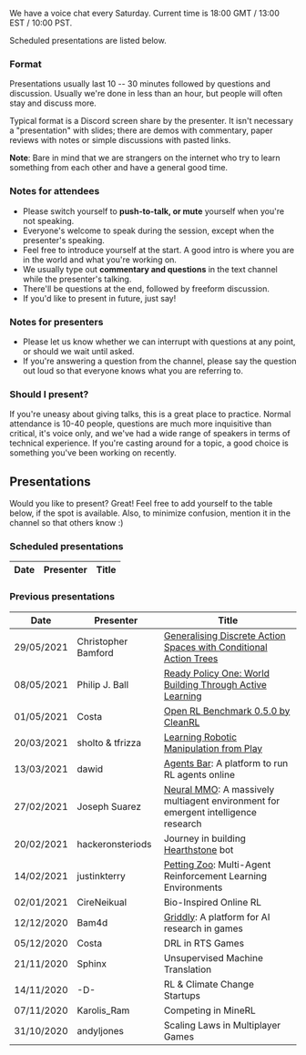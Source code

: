We have a voice chat every Saturday. Current time is 18:00 GMT / 13:00 EST / 10:00 PST.

Scheduled presentations are listed below.

### Format
Presentations usually last 10 -- 30 minutes followed by questions and discussion. Usually we're done in less than an hour, but people will often stay and discuss more.

Typical format is a Discord screen share by the presenter. It isn't necessary a "presentation" with slides; there are demos with commentary, paper reviews with notes or simple discussions with pasted links.

**Note**: Bare in mind that we are strangers on the internet who try to learn something from each other and have a general good time.

### Notes for attendees

 * Please switch yourself to **push-to-talk, or mute** yourself when you're not speaking.
 * Everyone's welcome to speak during the session, except when the presenter's speaking. 
 * Feel free to introduce yourself at the start. A good intro is where you are in the world and what you're working on. 
 * We usually type out **commentary and questions** in the text channel while the presenter's talking.
 * There'll be questions at the end, followed by freeform discussion.
 * If you'd like to present in future, just say!

### Notes for presenters

* Please let us know whether we can interrupt with questions at any point, or should we wait until asked.
* If you're answering a question from the channel, please say the question out loud so that everyone knows what you are referring to.

### Should I present?

If you're uneasy about giving talks, this is a great place to practice. Normal attendance is 10-40 people, questions are much more inquisitive than critical, it's voice only, and we've had a wide range of speakers in terms of technical experience. If you're casting around for a topic, a good choice is something you've been working on recently.

## Presentations

Would you like to present? Great! Feel free to add yourself to the table below, if the spot is available. Also, to minimize confusion, mention it in the channel so that others know :)

### Scheduled presentations

| Date | Presenter | Title |
|------|-----------|-------|

### Previous presentations
| Date | Presenter | Title |
|------|-----------|-------|
| 29/05/2021 | Christopher Bamford | [Generalising Discrete Action Spaces with Conditional Action Trees](https://arxiv.org/abs/2104.07294)
| 08/05/2021 | Philip J. Ball  | [Ready Policy One: World Building Through Active Learning](http://proceedings.mlr.press/v119/ball20a.html)
| 01/05/2021 | Costa | [Open RL Benchmark 0.5.0 by CleanRL](http://benchmark.cleanrl.dev/)
| 20/03/2021 | sholto & tfrizza | [Learning Robotic Manipulation from Play](https://sholtodouglas.github.io/Learning-from-Play/) |
| 13/03/2021 | dawid | [Agents Bar](https://agents.bar): A platform to run RL agents online |
| 27/02/2021 | Joseph Suarez | [Neural MMO](https://jsuarez5341.github.io/): A massively multiagent environment for emergent intelligence research |
| 20/02/2021 | hackeronsteriods | Journey in building [Hearthstone](https://playhearthstone.com/) bot |
| 14/02/2021 | justinkterry | [Petting Zoo](https://www.pettingzoo.ml/): Multi-Agent Reinforcement Learning Environments|
| 02/01/2021 | CireNeikual | Bio-Inspired Online RL |
| 12/12/2020 | Bam4d | [Griddly](https://griddly.readthedocs.io/en/latest/): A platform for AI research in games |
| 05/12/2020 | Costa | DRL in RTS Games |
| 21/11/2020 | Sphinx | Unsupervised Machine Translation |
| 14/11/2020 | -D- | RL & Climate Change Startups |
| 07/11/2020 | Karolis_Ram | Competing in MineRL |
| 31/10/2020 | andyljones | Scaling Laws in Multiplayer Games |